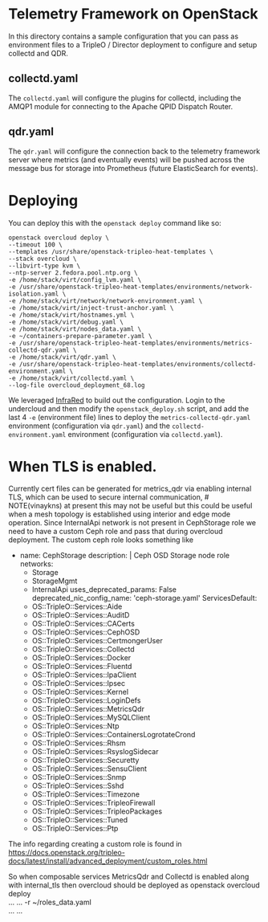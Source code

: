 # Telemetry Framework on OpenStack

In this directory contains a sample configuration that you can pass as
environment files to a TripleO / Director deployment to configure and setup
collectd and QDR.

## collectd.yaml

The `collectd.yaml` will configure the plugins for collectd, including the
AMQP1 module for connecting to the Apache QPID Dispatch Router.

## qdr.yaml

The `qdr.yaml` will configure the connection back to the telemetry framework
server where metrics (and eventually events) will be pushed across the message
bus for storage into Prometheus (future ElasticSearch for events).

# Deploying

You can deploy this with the `openstack deploy` command like so:

    openstack overcloud deploy \
    --timeout 100 \
    --templates /usr/share/openstack-tripleo-heat-templates \
    --stack overcloud \
    --libvirt-type kvm \
    --ntp-server 2.fedora.pool.ntp.org \
    -e /home/stack/virt/config_lvm.yaml \
    -e /usr/share/openstack-tripleo-heat-templates/environments/network-isolation.yaml \
    -e /home/stack/virt/network/network-environment.yaml \
    -e /home/stack/virt/inject-trust-anchor.yaml \
    -e /home/stack/virt/hostnames.yml \
    -e /home/stack/virt/debug.yaml \
    -e /home/stack/virt/nodes_data.yaml \
    -e ~/containers-prepare-parameter.yaml \
    -e /usr/share/openstack-tripleo-heat-templates/environments/metrics-collectd-qdr.yaml \
    -e /home/stack/virt/qdr.yaml \
    -e /usr/share/openstack-tripleo-heat-templates/environments/collectd-environment.yaml \
    -e /home/stack/virt/collectd.yaml \
    --log-file overcloud_deployment_68.log

We leveraged [InfraRed](https://github.com/redhat-openstack/infrared) to build
out the configuration. Login to the undercloud and then modify the
`openstack_deploy.sh` script, and add the last 4 `-e` (environment file) lines
to deploy the `metrics-collectd-qdr.yaml` environment (configuration via
`qdr.yaml`) and the `collectd-environment.yaml` environment (configuration via
`collectd.yaml`).

# When TLS is enabled.

Currently cert files can be generated for metrics_qdr via enabling internal TLS, which can be
used to secure internal communication, # NOTE(vinaykns) at present this may not be useful but 
this could be useful when a mesh topology is established using interior and edge mode operation.
Since InternalApi network is not present in CephStorage role we need to have a custom Ceph role and 
pass that during overcloud deployment. The custom ceph role looks something like

- name: CephStorage
  description: |
    Ceph OSD Storage node role
  networks:
    - Storage
    - StorageMgmt
    - InternalApi
  uses_deprecated_params: False
  deprecated_nic_config_name: 'ceph-storage.yaml'
  ServicesDefault:
    - OS::TripleO::Services::Aide
    - OS::TripleO::Services::AuditD
    - OS::TripleO::Services::CACerts
    - OS::TripleO::Services::CephOSD
    - OS::TripleO::Services::CertmongerUser
    - OS::TripleO::Services::Collectd
    - OS::TripleO::Services::Docker
    - OS::TripleO::Services::Fluentd
    - OS::TripleO::Services::IpaClient
    - OS::TripleO::Services::Ipsec
    - OS::TripleO::Services::Kernel
    - OS::TripleO::Services::LoginDefs
    - OS::TripleO::Services::MetricsQdr
    - OS::TripleO::Services::MySQLClient
    - OS::TripleO::Services::Ntp
    - OS::TripleO::Services::ContainersLogrotateCrond
    - OS::TripleO::Services::Rhsm
    - OS::TripleO::Services::RsyslogSidecar
    - OS::TripleO::Services::Securetty
    - OS::TripleO::Services::SensuClient
    - OS::TripleO::Services::Snmp
    - OS::TripleO::Services::Sshd
    - OS::TripleO::Services::Timezone
    - OS::TripleO::Services::TripleoFirewall
    - OS::TripleO::Services::TripleoPackages
    - OS::TripleO::Services::Tuned
    - OS::TripleO::Services::Ptp

The info regarding creating a custom role is found in https://docs.openstack.org/tripleo-docs/latest/install/advanced_deployment/custom_roles.html

So when composable services MetricsQdr and Collectd is enabled along with internal_tls then overcloud should be deployed as 
    openstack overcloud deploy \
    ...
    ...
    -r ~/roles_data.yaml \
    ...
    ...
  
